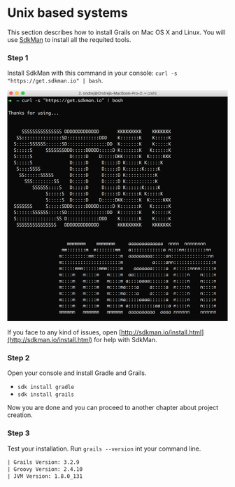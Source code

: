 # Unix based systems

This section describes how to install Grails on Mac OS X and Linux. You will use [SdkMan](http://sdkman.io/usage.html) to install all the requited tools.

### Step 1

Install SdkMan with this command in your console: `curl -s "https://get.sdkman.io" | bash`.

![](sdk-man.png)

If you face to any kind of issues, open [http://sdkman.io/install.html](http://sdkman.io/install.html) for help with SdkMan.

### Step 2

Open your console and install Gradle and Grails.

* `sdk install gradle`
* `sdk install grails`

Now you are done and you can proceed to another chapter about project creation.

### Step 3

Test your installation. Run `grails --version` int your command line.

```
| Grails Version: 3.2.9
| Groovy Version: 2.4.10
| JVM Version: 1.8.0_131
```



